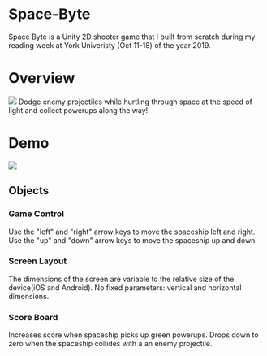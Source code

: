 # Space-Byte
Space Byte is a Unity 2D shooter game that I built from scratch during my reading week at York Univeristy (Oct 11-18) of the year 2019. 

# Overview
![](https://i.postimg.cc/SQ6bT0LR/Screen-Shot-2020-03-04-at-11-51-15-PM.png)
Dodge enemy projectiles while hurtling through space at the speed of light and collect powerups along the way!

# Demo
![](https://media.giphy.com/media/W5UZoO4wEzDBeQ0mEj/giphy.gif)

## Objects
### Game Control
Use the "left" and "right" arrow keys to move the spaceship left and right. Use the "up" and "down" arrow keys to move the spaceship up and down.
### Screen Layout
The dimensions of the screen are variable to the relative size of the device(iOS and Android). No fixed parameters: vertical and horizontal dimensions.
### Score Board
Increases score when spaceship picks up green powerups. Drops down to zero when the spaceship collides with a an enemy projectile.

